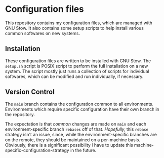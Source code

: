 # Configuration files

This repository contains my configuration files, which are managed with
GNU Stow. It also contains some setup scripts to help install various
common softwares on new systems.

## Installation

These configuration files are written to be installed with GNU Stow. The
`setup.sh` script is POSIX script to perform the full installation on a
new system. The script mostly just runs a collection of scripts for
individual softwares, which can be modified and run individually, if
necessary.

## Version Control

The `main` branch contains the configuration common to all
environments. Environments which require specific configuration have
their own branch in the repository.

The expectation is that *common* changes are made on `main` and each
environment-specific branch `rebases` off of that. *Hopefully,* this
`rebase` strategy isn't an issue, since, while the environment-specific
branches are on the remote, they should be maintained on a per-machine
basis. Obviously, there is a significant possibility I have to update
this machine-specific-configuration-strategy in the future.
